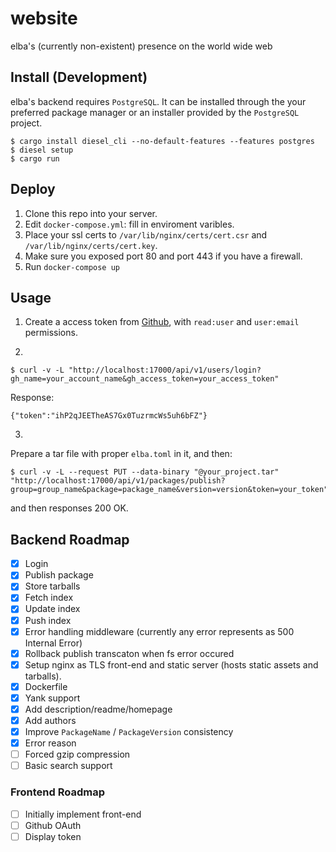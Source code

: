 # website
elba's (currently non-existent) presence on the world wide web

## Install (Development)

elba's backend requires `PostgreSQL`. It can be installed through the your preferred package manager or an installer provided by the `PostgreSQL` project.

```
$ cargo install diesel_cli --no-default-features --features postgres
$ diesel setup
$ cargo run
```

## Deploy
1. Clone this repo into your server.
2. Edit `docker-compose.yml`: fill in enviroment varibles.
3. Place your ssl certs to `/var/lib/nginx/certs/cert.csr` and 
`/var/lib/nginx/certs/cert.key`.
4. Make sure you exposed port 80 and port 443 if you have a firewall.
5. Run `docker-compose up`

## Usage
1. Create a access token from [Github](https://github.com/settings/tokens), with `read:user` and `user:email` permissions. 

2.
```
$ curl -v -L "http://localhost:17000/api/v1/users/login?gh_name=your_account_name&gh_access_token=your_access_token"
```

Response:
```
{"token":"ihP2qJEETheAS7Gx0TuzrmcWs5uh6bFZ"}
```

3.
Prepare a tar file with proper `elba.toml` in it, and then:
```
$ curl -v -L --request PUT --data-binary "@your_project.tar" "http://localhost:17000/api/v1/packages/publish?group=group_name&package=package_name&version=version&token=your_token"
```

and then responses 200 OK.

## Backend Roadmap
- [x] Login
- [x] Publish package
- [x] Store tarballs
- [x] Fetch index
- [x] Update index
- [x] Push index
- [x] Error handling middleware (currently any error represents as 500 Internal Error)
- [x] Rollback publish transcaton when fs error occured
- [x] Setup nginx as TLS front-end and static server (hosts static assets and tarballs).
- [x] Dockerfile
- [x] Yank support
- [x] Add description/readme/homepage
- [x] Add authors
- [x] Improve `PackageName` / `PackageVersion` consistency
- [x] Error reason
- [ ] Forced gzip compression
- [ ] Basic search support

### Frontend Roadmap

- [ ] Initially implement front-end
- [ ] Github OAuth
- [ ] Display token
